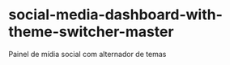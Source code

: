 # social-media-dashboard-with-theme-switcher-master
 Painel de mídia social com alternador de temas

